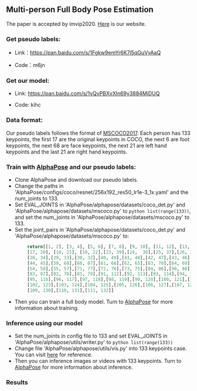 ## Multi-person Full Body Pose Estimation
The paper is accepted by imvip2020. [Here]() is our website.

### Get pseudo labels:
* Link：https://pan.baidu.com/s/1Fgkw9emYr6K7l5qGuVyAaQ

* Code：m6jn

### Get our model:
* Link: https://pan.baidu.com/s/1yQvPBXvXln69y3884MjDUQ

* Code: kihc

### Data format:
Our pseudo labels follows the format of [MSCOCO2017](https://cocodataset.org/#home). Each person has 133 keypoints, the first 17 are the original keypoints in COCO, the next 6 are foot keypoints, the next 68 are face keypoints, the next 21 are left hand keypoints and the last 21 are right hand keypoints.

### Train with [AlphaPose](https://github.com/MVIG-SJTU/AlphaPose/) and our pseudo labels:
- Clone AlphaPose and download our pseudo labels.
- Change the paths in 'AlphaPose/configs/coco/resnet/256x192_res50_lr1e-3_1x.yaml' and the num_joints to 133.
- Set EVAL_JOINTS in 'AlphaPose/alphapose/datasets/coco_det.py' and 'AlphaPose/alphapose/datasets/mscoco.py' to ```python list(range(133))```, and set the num_joints in 'AlphaPose/alphapose/datasets/mscoco.py' to 133.
- Set the joint_pairs in 'AlphaPose/alphapose/datasets/coco_det.py' and 'AlphaPose/alphapose/datasets/mscoco.py' to:
```python
        return[[1, 2], [3, 4], [5, 6], [7, 8], [9, 10], [11, 12], [13, 14], [15, 16], 
        [17, 20], [18, 21], [19, 22],[23, 39],[24,  38],[25, 37],[26, 36],[27, 35],
        [28, 34],[29, 33],[30, 32],[40, 49],[41, 48],[42, 47],[43, 46],
        [44, 45],[59, 68],[60, 67],[61, 66],[62, 65],[63, 70],[64, 69],
        [54, 58],[55, 57],[71, 77],[72, 76],[73, 75],[84, 86],[90, 88],
        [83, 87],[82, 78],[81, 79],[91, 112],[92, 113],[93, 114],[94, 115],
        [95, 116],[96, 117],[97, 118],[98, 119],[99, 120],[100, 121],[101, 122],
        [102, 123],[103, 124],[104, 125],[105, 126],[106, 127],[107, 128],[108, 129],
        [109, 130],[110, 131],[111, 132]]
```
- Then you can train a full body model. Turn to [AlphaPose](https://github.com/MVIG-SJTU/AlphaPose#quick-start) for more information about training.

### Inference using our model
- Set the num_joints in config file to 133 and set EVAL_JOINTS in 'AlphaPose/alphapose/utils/writer.py' to ```python list(range(133))```
- Change file 'AlphaPose/alphapose/utils/vis.py' into 133 keypoints case. You can visit [here](https://github.com/HaoyiZhu/AlphaPose/blob/master/alphapose/utils/vis.py) for reference.
- Then you can inference images or videos with 133 keypoints. Turn to [AlphaPose](https://github.com/MVIG-SJTU/AlphaPose#quick-start) for more information about inference.

### Results